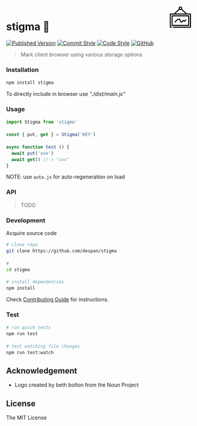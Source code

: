 <img src="logo.png" align="right" height="60px"/>
<img align="right" width="0" height="48px" hspace="10"/>

# stigma :construction:

[![Published Version](https://img.shields.io/npm/v/stigma)](https://www.npmjs.com/package/stigma)
[![Commit Style](https://img.shields.io/badge/commits-conventional-blue.svg)](https://conventionalcommits.org)
[![Code Style](https://img.shields.io/badge/code%20style-standard-blue.svg)](http://standardjs.com)
[![GitHub](https://img.shields.io/github/license/despan/choker)](/LICENSE)

> Mark client browser using various storage options

### Installation

```sh
npm install stigma
```

To directly include in browser use _"./dist/main.js"_

### Usage

```js
import Stigma from 'stigma'

const { put, get } = Stigma('KEY')

async function test () {
  await put('xxx')
  await get() // > "xxx"
}
```

NOTE: use `auto.js` for auto-regeneration on load

### API

> TODO

### Development

Acquire source code

```sh
# clone repo
git clone https://github.com/despan/stigma

#
cd stigma

# install dependencies
npm install
```

Check [Contributing Guide](/CONTRIBUTING.md) for instructions.

### Test

```sh
# run quick tests
npm run test

# test watching file changes
npm run test:watch
```

## Acknowledgement

- Logo created by beth bolton from the Noun Project

## License

The MIT License
